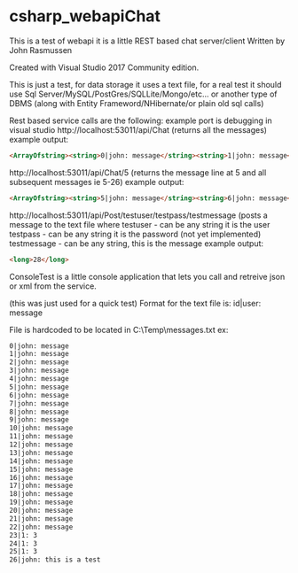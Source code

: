 # csharp_webapiChat
This is a test of webapi it is a little REST based chat server/client
Written by John Rasmussen

Created with Visual Studio 2017 Community edition.

This is just a test, for data storage it uses a text file, for a real test it should use 
Sql Server/MySQL/PostGres/SQLLite/Mongo/etc... or another type of DBMS (along with Entity Frameword/NHibernate/or plain old sql calls)

Rest based service calls are the following:
example port is debugging in visual studio
http://localhost:53011/api/Chat (returns all the messages)
example output:
```html
<ArrayOfstring><string>0|john: message</string><string>1|john: message</string>...
```

http://localhost:53011/api/Chat/5 (returns the message line at 5 and all subsequent messages ie 5-26)
example output:
```html
<ArrayOfstring><string>5|john: message</string><string>6|john: message</string>...
```

http://localhost:53011/api/Post/testuser/testpass/testmessage (posts a message to the text file where
testuser - can be any string it is the user
testpass - can be any string it is the password (not yet implemented)
testmessage - can be any string, this is the message 
example output:
```html
<long>28</long>
```

ConsoleTest is a little console application that lets you call and retreive json or xml from the service.

(this was just used for a quick test)
Format for the text file is:
id|user: message

File is hardcoded to be located in C:\Temp\messages.txt
ex:
```html
0|john: message
1|john: message
2|john: message
3|john: message
4|john: message
5|john: message
6|john: message
7|john: message
8|john: message
9|john: message
10|john: message
11|john: message
12|john: message
13|john: message
14|john: message
15|john: message
16|john: message
17|john: message
18|john: message
19|john: message
20|john: message
21|john: message
22|john: message
23|1: 3
24|1: 3
25|1: 3
26|john: this is a test
```
